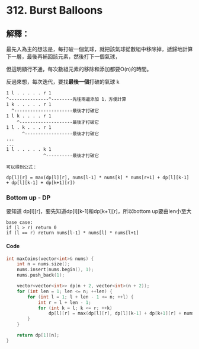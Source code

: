 # 312. Burst Balloons

## 解釋：

最先入為主的想法是，每打破一個氣球，就把該氣球從數組中移除掉，遞歸地計算下一層，最後再補回該元素，然後打下一個氣球，

但這明顯行不通，每次數組元素的移除和添加都要O(n)的時間。

反過來想，每次迭代，要找<strong>最後一個</strong>打破的氣球 k

```
1 l . . . . . r 1
^---------------^--------先往兩邊添加 1，方便計算
1 k . . . . . r 1
  ^----------------------最後才打破它
1 l k . . . . r 1
    ^--------------------最後才打破它
1 l . k . . . r 1
      ^------------------最後才打破它
...
...
1 l . . . . . k 1
              ^----------最後才打破它

可以得到公式：

dp[l][r] = max(dp[l][r], nums[l-1] * nums[k] * nums[r+1] + dp[l][k-1] + dp[l][k-1] + dp[k+1][r])
```

### Bottom up - DP

要知道 dp[l][r]，要先知道dp[l][k-1]和dp[k+1][r]，所以bottom up要由len小至大

```
base case:
if (l > r) return 0
if (l == r) return nums[l-1] * nums[l] * nums[l+1]
```

#### Code

```cpp
int maxCoins(vector<int>& nums) {
    int n = nums.size();
    nums.insert(nums.begin(), 1);
    nums.push_back(1);

    vector<vector<int>> dp(n + 2, vector<int>(n + 2));
    for (int len = 1; len <= n; ++len) {
        for (int l = 1; l + len - 1 <= n; ++l) {
            int r = l + len - 1;
            for (int k = l; k <= r; ++k)
                dp[l][r] = max(dp[l][r], dp[l][k-1] + dp[k+1][r] + nums[l-1] * nums[k] * nums[r+1]);
        }
    }

    return dp[1][n];
}
```
